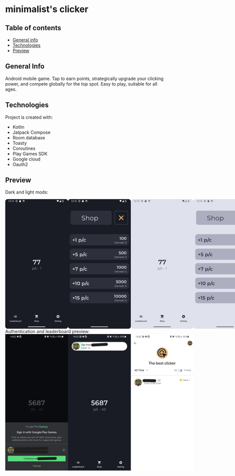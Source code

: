 # minimalist's clicker
## Table of contents
* [General info](#general-info)
* [Technologies](#technologies)
* [Preview](#preview)
## General Info
Android mobile game. Tap to earn points, strategically upgrade your clicking power, and compete globally for the top spot. Easy to play, suitable for all ages.



## Technologies
Project is created with:
* Kotlin
* Jatpack Compose
* Room database
* Toasty
* Coroutines
* Play Games SDK
* Google cloud
* Oauth2

## Preview
Dark and light mods:

<div style="display: flex;">
  <img src="https://github.com/Bronx666/Clicker/blob/master/app/src/main/res/screenshots/dark_main.png" width="200" />
  <img src="https://github.com/Bronx666/Clicker/blob/master/app/src/main/res/screenshots/dark_shop.png" width="200" />
  <img src="https://github.com/Bronx666/Clicker/blob/master/app/src/main/res/screenshots/light_main.png" width="200" />
  <img src="https://github.com/Bronx666/Clicker/blob/master/app/src/main/res/screenshots/light_shop.png" width="200" />
</div>
Authentication and leaderboard preview:

<div style="display: flex;">
  <img src="https://github.com/Bronx666/Clicker/blob/master/app/src/main/res/screenshots/leaderboard_demo_1.jpg" width="200" />
  <img src="https://github.com/Bronx666/Clicker/blob/master/app/src/main/res/screenshots/leaderboard_demo_2.jpg" width="200" />
  <img src="https://github.com/Bronx666/Clicker/blob/master/app/src/main/res/screenshots/leaderboard_demo_3.jpg" width="200" />
</div>

